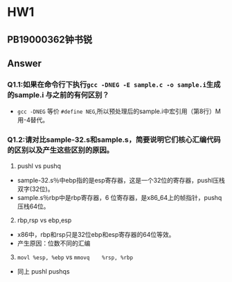 # HW1

## PB19000362钟书锐

## Answer

### Q1.1:如果在命令行下执行``` gcc -DNEG -E sample.c -o sample.i ```生成的sample.i 与之前的有何区别？
- ```gcc -DNEG``` 等价 ```#define NEG```,所以预处理后的sample.i中宏引用（第8行）M用-4替代。

### Q1.2:请对比sample-32.s和sample.s，简要说明它们核心汇编代码的区别以及产生这些区别的原因。

1. pushl vs pushq
- sample-32.s％中ebp指的是esp寄存器，这是一个32位的寄存器，pushl压栈双字(32位)。
- sample.s％rbp中是rbp寄存器，6
位寄存器，是x86_64上的帧指针，pushq压栈64位。

2. rbp,rsp vs ebp,esp
- x86中，rbp和rsp只是32位ebp和esp寄存器的64位等效。
- 产生原因：位数不同的汇编

3. ```movl %esp, %ebp``` vs ```mmovq    %rsp, %rbp```
- 同上 pushl pushqs

